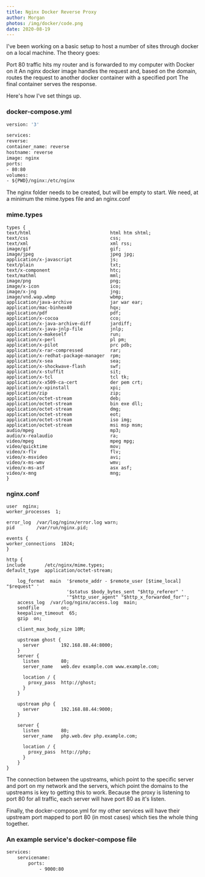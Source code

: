```yaml
---
title: Nginx Docker Reverse Proxy
author: Morgan
photos: /img/docker/code.png
date: 2020-08-19
---
```

I've been working on a basic setup to host a number of sites through docker on a local machine. The theory goes<!-- more -->:

Port 80 traffic hits my router and is forwarded to my computer with Docker on it
An nginx docker image handles the request and, based on the domain, routes the request to another docker container with a specified port
The final container serves the response.

Here's how I've set things up.

### docker-compose.yml
```dockerfile
version: '3'

services:
reverse:
container_name: reverse
hostname: reverse
image: nginx
ports:
- 80:80
volumes:
- ${PWD}/nginx:/etc/nginx
```

The nginx folder needs to be created, but will be empty to start. We need, at a minimum the mime.types file and an nginx.conf


### mime.types

```
types {
text/html                             html htm shtml;
text/css                              css;
text/xml                              xml rss;
image/gif                             gif;
image/jpeg                            jpeg jpg;
application/x-javascript              js;
text/plain                            txt;
text/x-component                      htc;
text/mathml                           mml;
image/png                             png;
image/x-icon                          ico;
image/x-jng                           jng;
image/vnd.wap.wbmp                    wbmp;
application/java-archive              jar war ear;
application/mac-binhex40              hqx;
application/pdf                       pdf;
application/x-cocoa                   cco;
application/x-java-archive-diff       jardiff;
application/x-java-jnlp-file          jnlp;
application/x-makeself                run;
application/x-perl                    pl pm;
application/x-pilot                   prc pdb;
application/x-rar-compressed          rar;
application/x-redhat-package-manager  rpm;
application/x-sea                     sea;
application/x-shockwave-flash         swf;
application/x-stuffit                 sit;
application/x-tcl                     tcl tk;
application/x-x509-ca-cert            der pem crt;
application/x-xpinstall               xpi;
application/zip                       zip;
application/octet-stream              deb;
application/octet-stream              bin exe dll;
application/octet-stream              dmg;
application/octet-stream              eot;
application/octet-stream              iso img;
application/octet-stream              msi msp msm;
audio/mpeg                            mp3;
audio/x-realaudio                     ra;
video/mpeg                            mpeg mpg;
video/quicktime                       mov;
video/x-flv                           flv;
video/x-msvideo                       avi;
video/x-ms-wmv                        wmv;
video/x-ms-asf                        asx asf;
video/x-mng                           mng;
}
```

### nginx.conf
```
user  nginx;
worker_processes  1;

error_log  /var/log/nginx/error.log warn;
pid        /var/run/nginx.pid;

events {
worker_connections  1024;
}

http {
include       /etc/nginx/mime.types;
default_type  application/octet-stream;

    log_format  main  '$remote_addr - $remote_user [$time_local] "$request" '
                      '$status $body_bytes_sent "$http_referer" '
                      '"$http_user_agent" "$http_x_forwarded_for"';
    access_log  /var/log/nginx/access.log  main;
    sendfile        on;
    keepalive_timeout  65;
    gzip  on;

    client_max_body_size 10M;

    upstream ghost {
      server        192.168.88.44:8000;
    }
    server {
      listen        80;
      server_name   web.dev example.com www.example.com;

      location / {
        proxy_pass  http://ghost;
      }
    }

    upstream php {
      server        192.168.88.44:9000;
    }

    server {
      listen        80;
      server_name   php.web.dev php.example.com;

      location / {
        proxy_pass  http://php;
      }
    }
}
```

The connection between the upstreams, which point to the specific server and port on my network and the servers, which point the domains to the upstreams is key to getting this to work. Because the proxy is listening to port 80 for all traffic, each server will have port 80 as it's listen.

Finally, the docker-compose.yml for my other services will have their upstream port mapped to port 80 (in most cases) which ties the whole thing together.

### An example service's docker-compose file

```dockerfile
services:
    servicename:
        ports:
            - 9000:80
```
